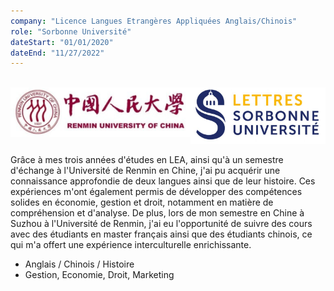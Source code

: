 ```yaml
---
company: "Licence Langues Etrangères Appliquées Anglais/Chinois"
role: "Sorbonne Université"
dateStart: "01/01/2020"
dateEnd: "11/27/2022"
---
```


<br>

<div style="display: flex; justify-content: space-between;">
    <div>
        <img src="https://raw.githubusercontent.com/SMaitriya/Portfolio/main/public/images/autresprojet/renmin.png" alt="Image Renmin" width="400"> 
    </div>
    <div>
        <img src="https://raw.githubusercontent.com/SMaitriya/Portfolio/main/public/images/autresprojet/sorbonne.png" alt="Image Sorbonne" width="300">
    </div>
</div>





Grâce à mes trois années d'études en LEA, ainsi qu'à un semestre d'échange à l'Université de Renmin en Chine, j'ai pu acquérir une connaissance approfondie de deux langues ainsi que de leur histoire. Ces expériences m'ont également permis de développer des compétences solides en économie, gestion et droit, notamment en matière de compréhension et d'analyse. De plus, lors de mon semestre en Chine à Suzhou à l'Université de Renmin, j'ai eu l'opportunité de suivre des cours avec des étudiants en master français ainsi que des étudiants chinois, ce qui m'a offert une expérience interculturelle enrichissante.

- Anglais / Chinois / Histoire
- Gestion, Economie, Droit, Marketing
